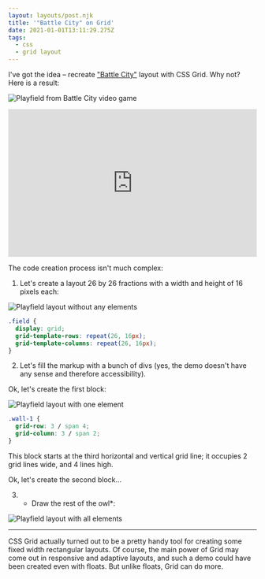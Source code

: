 ```yaml
---
layout: layouts/post.njk
title: '"Battle City" on Grid'
date: 2021-01-01T13:11:29.275Z
tags:
  - css
  - grid layout
---
```

I've got the idea – recreate ["Battle City"](https://en.wikipedia.org/wiki/Battle_City) layout with CSS Grid. Why not? Here is a result:

![Playfield from Battle City video game](/images/1-tp9iififqxpitv1vyfzebq.png "Playfield from Battle City video game")

<iframe height="300" style="width: 100%;" scrolling="no" title="Battle city grid layout" src="https://codepen.io/juwain/embed/preview/xYryva?height=300&theme-id=9939&default-tab=result" frameborder="no" loading="lazy" allowtransparency="true" allowfullscreen="true">
  See the Pen <a href='https://codepen.io/juwain/pen/xYryva'>Battle city grid layout</a> by juwain
  (<a href='https://codepen.io/juwain'>@juwain</a>) on <a href='https://codepen.io'>CodePen</a>.
</iframe>

The code creation process isn't much complex:

1. Let's create a layout 26 by 26 fractions with a width and height of 16 pixels each:

![Playfield layout without any elements](/images/1-2wftcgddjkxd4nwfhuh19q.png "Playfield layout without any elements")

```css
.field {
  display: grid;
  grid-template-rows: repeat(26, 16px);
  grid-template-columns: repeat(26, 16px);
}
```

2. Let's fill the markup with a bunch of divs (yes, the demo doesn't have any sense and therefore accessibility).

Ok, let's create the first block:

![Playfield layout with one element](/images/1-e_h_qbx0fgdulntherdwnw.png "Playfield layout with one element")

```css
.wall-1 {
  grid-row: 3 / span 4;
  grid-column: 3 / span 2;
}
```

This block starts at the third horizontal and vertical grid line; it occupies 2 grid lines wide, and 4 lines high.

Ok, let's create the second block…

3. * Draw the rest of the owl*:

![Playfield layout with all elements](/images/1-mb71mzdkiis1175bdb-nhw.png "Playfield layout with all elements")

---

CSS Grid actually turned out to be a pretty handy tool for creating some fixed width rectangular layouts. Of course, the main power of Grid may come out in responsive and adaptive layouts, and such a demo could have been created even with floats. But unlike floats, Grid can do more.